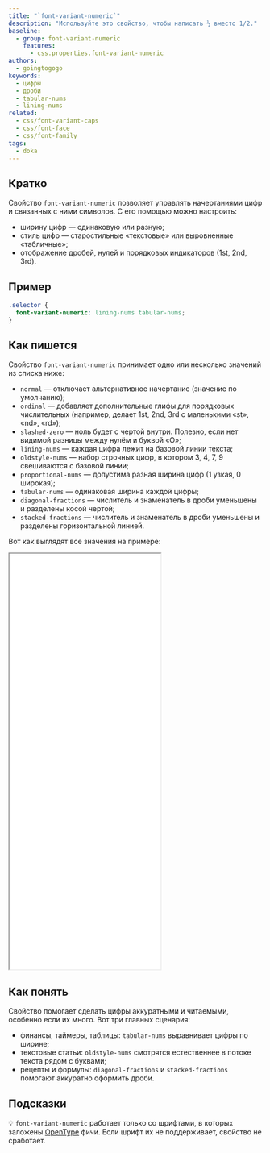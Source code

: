 ```yaml
---
title: "`font-variant-numeric`"
description: "Используйте это свойство, чтобы написать ½ вместо 1/2."
baseline:
  - group: font-variant-numeric
    features:
      - css.properties.font-variant-numeric
authors:
  - goingtogogo
keywords:
  - цифры
  - дроби
  - tabular-nums
  - lining-nums
related:
  - css/font-variant-caps
  - css/font-face
  - css/font-family
tags:
  - doka
---
```


## Кратко

Свойство `font-variant-numeric` позволяет управлять начертаниями цифр и связанных с ними символов. С его помощью можно настроить:
- ширину цифр — одинаковую или разную;
- стиль цифр — старостильные «текстовые» или выровненные «табличные»;
- отображение дробей, нулей и порядковых индикаторов (1st, 2nd, 3rd).

## Пример

```css
.selector {
  font-variant-numeric: lining-nums tabular-nums;
}
```

## Как пишется

Свойство `font-variant-numeric` принимает одно или несколько значений из списка ниже:

- `normal` — отключает альтернативное начертание (значение по умолчанию);
- `ordinal` — добавляет дополнительные глифы для порядковых числительных (например, делает 1st, 2nd, 3rd с маленькими «st», «nd», «rd»);
- `slashed-zero` — ноль будет с чертой внутри. Полезно, если нет видимой разницы между нулём и буквой «О»;
- `lining-nums` — каждая цифра лежит на базовой линии текста;
- `oldstyle-nums` — набор строчных цифр, в котором 3, 4, 7, 9 свешиваются с базовой линии;
- `proportional-nums` — допустима разная ширина цифр (1 узкая, 0 широкая);
- `tabular-nums` — одинаковая ширина каждой цифры;
- `diagonal-fractions` — числитель и знаменатель в дроби уменьшены и разделены косой чертой;
- `stacked-fractions` — числитель и знаменатель в дроби уменьшены и разделены горизонтальной линией.

Вот как выглядят все значения на примере:

<iframe title="Песочница" src="demos/playground/" height="825"></iframe>

## Как понять

Свойство помогает сделать цифры аккуратными и читаемыми, особенно если их много.
Вот три главных сценария:
- финансы, таймеры, таблицы: `tabular-nums` выравнивает цифры по ширине;
- текстовые статьи: `oldstyle-nums` смотрятся естественнее в потоке текста рядом с буквами;
- рецепты и формулы: `diagonal-fractions` и `stacked-fractions` помогают аккуратно оформить дроби.

## Подсказки

💡 `font-variant-numeric` работает только со шрифтами, в которых заложены [OpenType](https://developer.mozilla.org/en-US/docs/Web/CSS/CSS_fonts/OpenType_fonts_guide) фичи. Если шрифт их не поддерживает, свойство не сработает.

